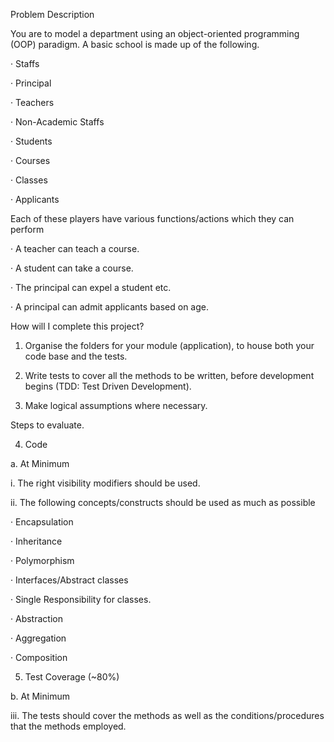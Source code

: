 Problem Description

You are to model a department using an object-oriented programming (OOP) paradigm. A basic school is made up of the following.

· Staffs

· Principal

· Teachers

· Non-Academic Staffs

· Students

· Courses

· Classes

· Applicants

Each of these players have various functions/actions which they can perform

· A teacher can teach a course.

· A student can take a course.

· The principal can expel a student etc.

· A principal can admit applicants based on age.

How will I complete this project?

1. Organise the folders for your module (application), to house both your code base and the tests.

2. Write tests to cover all the methods to be written, before development begins (TDD: Test Driven Development).

3. Make logical assumptions where necessary.

Steps to evaluate.

4. Code

a. At Minimum

i. The right visibility modifiers should be used.

ii. The following concepts/constructs should be used as much as possible

· Encapsulation

· Inheritance

· Polymorphism

· Interfaces/Abstract classes

· Single Responsibility for classes.

· Abstraction

· Aggregation

· Composition

5. Test Coverage (~80%)

b. At Minimum

iii. The tests should cover the methods as well as the conditions/procedures that the methods employed.
